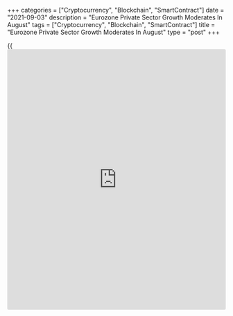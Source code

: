 +++
categories = ["Cryptocurrency", "Blockchain", "SmartContract"]
date = "2021-09-03"
description = "Eurozone Private Sector Growth Moderates In August"
tags = ["Cryptocurrency", "Blockchain", "SmartContract"]
title = "Eurozone Private Sector Growth Moderates In August"
type = "post"
+++

{{<iframe id="large-banner" src="https://www.bounty.group/#slide=25.0" width="100%" height="600" scrolling="no" style="border: 0px solid rgb(216, 221, 230); border-radius: 3px;">}}

Eurozone private sector logged another robust growth in August but the
momentum faded slightly from July's 15-year peak, final data from IHS
Markit showed on Friday.

The final composite output index fell to 59.0 in August from 60.2 in
July, which was the highest since June 2006. The reading stood below the
flash 59.5.

Nonetheless, a reading above 50.0 indicates expansion in the sector. The
score indicated one of the fastest rates of growth seen in the past 15
years.

There were softer increases in output across both the manufacturing and
service sectors. Services output increased at the second-fastest rate
since mid-2006, behind July.

The services Purchasing Managers' Index came in at 59.0 in August, down
from 59.8 in the previous month and the flash score of 59.7.  
  
"… another strong quarter-on-quarter rise in GDP is on the cards for the
third quarter, and we're certainly on track for the eurozone
[economy][1] to be back at pre-pandemic levels by the end of the year,
if not sooner," Joe Hayes, a senior economist at IHS Markit, said.

Among big-four member countries, Italy bucked the otherwise broad-based
slowdown trend and registered the fastest output growth for over 15
years. Only France registered a softer increase in output than Italy.

Germany's private sector expanded sharply again in August. However, at
60.0, the composite output index was down from July's all-time high of
62.4 and the lowest for three months. This was also below flash score of
60.6.

The final services PMI dropped to 60.8 from a record 61.8 in the
previous month. The flash reading was 61.5.

France's private sector growth eased to a four-month low in August. The
final composite output index dropped to 55.9, in line with flash
estimate. Both manufacturers and service providers registered softer
rates of output growth over the month.

The services PMI posted 56.3 in August, down from 56.8 in July. The
flash score was 56.4.

Meanwhile, Italy's private sector expanded at the fastest pace since
June 2006. The composite output index rose to 59.1 in August from 58.6
in July. At the same time, the services PMI held steady at 58.0. The
index signaled the joint-quickest growth for 14 years.

Spain's private sector expanded strongly in August albeit at a slower
pace than in July. The composite output index posted 60.6, down from
61.2 in July and eased further from the near-record high seen in June.
The services PMI dipped to 60.1 from 61.9 a month ago.

For comments and feedback [contact](https://www.playgroundfx.com/contact/): editorial@rtt[news](https://www.letsplayfx.com/blog/forex-news-website/).com

[Economic News][1]

 **What parts of the world are seeing the best (and worst) economic
performances lately? Click[here][2] to check out our [Econ Scorecard][2]
and find out! See up-to-the-moment [ranking](https://www.playgroundfx.com/blog/crypto-exchange-ranking/)s for the best and worst
performers in [GDP][3], [unemployment rate][4], [inflation][5] and much
more.**

   1. www.rtt[news](https://www.letsplayfx.com/blog/forex-news-website/).com/Content/EconomicNews.aspx
   2. www.rtt[news](https://www.letsplayfx.com/blog/forex-news-website/).com/economic-scorecard/world-rank/industrial-production/highest-performance.aspx
   3. www.rtt[news](https://www.letsplayfx.com/blog/forex-news-website/).com/economic-scorecard/world-rank/GDP/highest-performance.aspx
   4. www.rtt[news](https://www.letsplayfx.com/blog/forex-news-website/).com/economic-scorecard/world-rank/unemployment-rate/lowest-performance.aspx
   5. www.rtt[news](https://www.letsplayfx.com/blog/forex-news-website/).com/economic-scorecard/world-rank/CPI/highest-performance.aspx